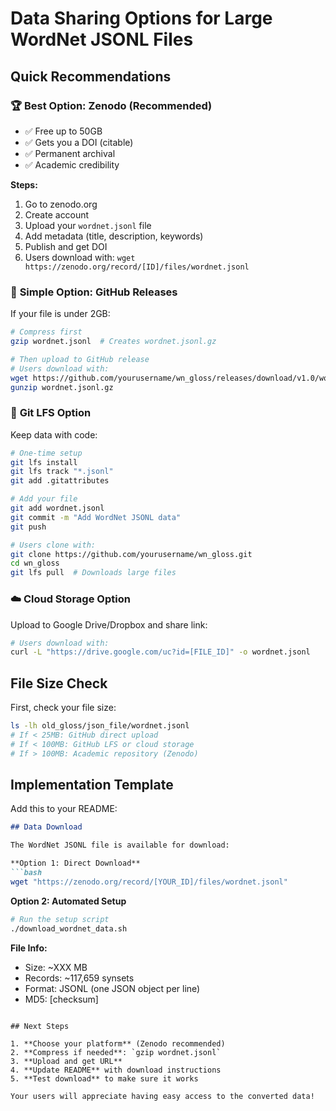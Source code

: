 # Data Sharing Options for Large WordNet JSONL Files

## Quick Recommendations

### 🏆 **Best Option: Zenodo (Recommended)**
- ✅ Free up to 50GB
- ✅ Gets you a DOI (citable)
- ✅ Permanent archival
- ✅ Academic credibility

**Steps:**
1. Go to zenodo.org
2. Create account
3. Upload your `wordnet.jsonl` file
4. Add metadata (title, description, keywords)
5. Publish and get DOI
6. Users download with: `wget https://zenodo.org/record/[ID]/files/wordnet.jsonl`

### 💾 **Simple Option: GitHub Releases**
If your file is under 2GB:
```bash
# Compress first
gzip wordnet.jsonl  # Creates wordnet.jsonl.gz

# Then upload to GitHub release
# Users download with:
wget https://github.com/yourusername/wn_gloss/releases/download/v1.0/wordnet.jsonl.gz
gunzip wordnet.jsonl.gz
```

### 🔄 **Git LFS Option**
Keep data with code:
```bash
# One-time setup
git lfs install
git lfs track "*.jsonl"
git add .gitattributes

# Add your file
git add wordnet.jsonl
git commit -m "Add WordNet JSONL data"
git push

# Users clone with:
git clone https://github.com/yourusername/wn_gloss.git
cd wn_gloss
git lfs pull  # Downloads large files
```

### ☁️ **Cloud Storage Option**
Upload to Google Drive/Dropbox and share link:
```bash
# Users download with:
curl -L "https://drive.google.com/uc?id=[FILE_ID]" -o wordnet.jsonl
```

## File Size Check

First, check your file size:
```bash
ls -lh old_gloss/json_file/wordnet.jsonl
# If < 25MB: GitHub direct upload
# If < 100MB: GitHub LFS or cloud storage  
# If > 100MB: Academic repository (Zenodo)
```

## Implementation Template

Add this to your README:

```markdown
## Data Download

The WordNet JSONL file is available for download:

**Option 1: Direct Download**
```bash
wget "https://zenodo.org/record/[YOUR_ID]/files/wordnet.jsonl"
```

**Option 2: Automated Setup**
```bash
# Run the setup script
./download_wordnet_data.sh
```

**File Info:**
- Size: ~XXX MB
- Records: ~117,659 synsets
- Format: JSONL (one JSON object per line)
- MD5: [checksum]
```

## Next Steps

1. **Choose your platform** (Zenodo recommended)
2. **Compress if needed**: `gzip wordnet.jsonl`
3. **Upload and get URL**
4. **Update README** with download instructions
5. **Test download** to make sure it works

Your users will appreciate having easy access to the converted data!
